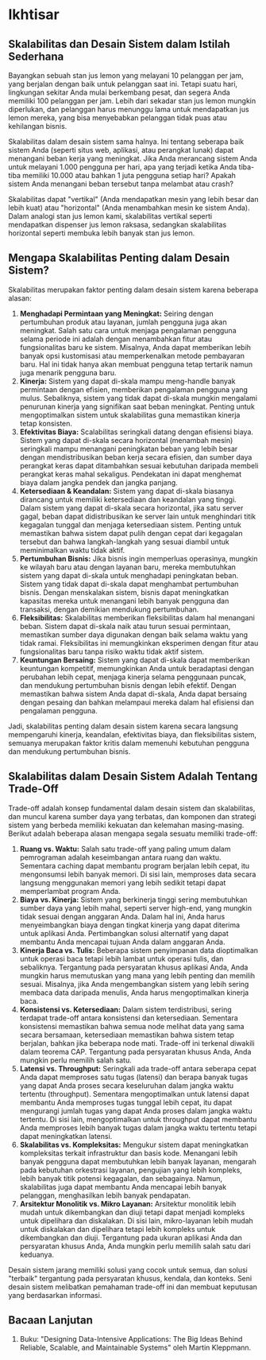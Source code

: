 # Ikhtisar

## Skalabilitas dan Desain Sistem dalam Istilah Sederhana

Bayangkan sebuah stan jus lemon yang melayani 10 pelanggan per jam, yang berjalan dengan baik untuk pelanggan saat ini. Tetapi suatu hari, lingkungan sekitar Anda mulai berkembang pesat, dan segera Anda memiliki 100 pelanggan per jam. Lebih dari sekadar stan jus lemon mungkin diperlukan, dan pelanggan harus menunggu lama untuk mendapatkan jus lemon mereka, yang bisa menyebabkan pelanggan tidak puas atau kehilangan bisnis.

Skalabilitas dalam desain sistem sama halnya. Ini tentang seberapa baik sistem Anda (seperti situs web, aplikasi, atau perangkat lunak) dapat menangani beban kerja yang meningkat. Jika Anda merancang sistem Anda untuk melayani 1.000 pengguna per hari, apa yang terjadi ketika Anda tiba-tiba memiliki 10.000 atau bahkan 1 juta pengguna setiap hari? Apakah sistem Anda menangani beban tersebut tanpa melambat atau crash?

Skalabilitas dapat "vertikal" (Anda mendapatkan mesin yang lebih besar dan lebih kuat) atau "horizontal" (Anda menambahkan mesin ke sistem Anda). Dalam analogi stan jus lemon kami, skalabilitas vertikal seperti mendapatkan dispenser jus lemon raksasa, sedangkan skalabilitas horizontal seperti membuka lebih banyak stan jus lemon.

## Mengapa Skalabilitas Penting dalam Desain Sistem?

Skalabilitas merupakan faktor penting dalam desain sistem karena beberapa alasan:

1. **Menghadapi Permintaan yang Meningkat:** Seiring dengan pertumbuhan produk atau layanan, jumlah pengguna juga akan meningkat. Salah satu cara untuk menjaga pengalaman pengguna selama periode ini adalah dengan menambahkan fitur atau fungsionalitas baru ke sistem. Misalnya, Anda dapat memberikan lebih banyak opsi kustomisasi atau memperkenalkan metode pembayaran baru. Hal ini tidak hanya akan membuat pengguna tetap tertarik namun juga menarik pengguna baru.
2. **Kinerja:** Sistem yang dapat di-skala mampu meng-handle banyak permintaan dengan efisien, memberikan pengalaman pengguna yang mulus. Sebaliknya, sistem yang tidak dapat di-skala mungkin mengalami penurunan kinerja yang signifikan saat beban meningkat. Penting untuk mengoptimalkan sistem untuk skalabilitas guna memastikan kinerja tetap konsisten.
3. **Efektivitas Biaya:** Scalabilitas seringkali datang dengan efisiensi biaya. Sistem yang dapat di-skala secara horizontal (menambah mesin) seringkali mampu menangani peningkatan beban yang lebih besar dengan mendistribusikan beban kerja secara efisien, dan sumber daya perangkat keras dapat ditambahkan sesuai kebutuhan daripada membeli perangkat keras mahal sekaligus. Pendekatan ini dapat menghemat biaya dalam jangka pendek dan jangka panjang.
4. **Ketersediaan & Keandalan:** Sistem yang dapat di-skala biasanya dirancang untuk memiliki ketersediaan dan keandalan yang tinggi. Dalam sistem yang dapat di-skala secara horizontal, jika satu server gagal, beban dapat didistribusikan ke server lain untuk menghindari titik kegagalan tunggal dan menjaga ketersediaan sistem. Penting untuk memastikan bahwa sistem dapat pulih dengan cepat dari kegagalan tersebut dan bahwa langkah-langkah yang sesuai diambil untuk meminimalkan waktu tidak aktif.
5. **Pertumbuhan Bisnis:** Jika bisnis ingin memperluas operasinya, mungkin ke wilayah baru atau dengan layanan baru, mereka membutuhkan sistem yang dapat di-skala untuk menghadapi peningkatan beban. Sistem yang tidak dapat di-skala dapat menghambat pertumbuhan bisnis. Dengan menskalakan sistem, bisnis dapat meningkatkan kapasitas mereka untuk menangani lebih banyak pengguna dan transaksi, dengan demikian mendukung pertumbuhan.
6. **Fleksibilitas:** Skalabilitas memberikan fleksibilitas dalam hal menangani beban. Sistem dapat di-skala naik atau turun sesuai permintaan, memastikan sumber daya digunakan dengan baik selama waktu yang tidak ramai. Fleksibilitas ini memungkinkan eksperimen dengan fitur atau fungsionalitas baru tanpa risiko waktu tidak aktif sistem.
7. **Keuntungan Bersaing:** Sistem yang dapat di-skala dapat memberikan keuntungan kompetitif, memungkinkan Anda untuk beradaptasi dengan perubahan lebih cepat, menjaga kinerja selama penggunaan puncak, dan mendukung pertumbuhan bisnis dengan lebih efektif. Dengan memastikan bahwa sistem Anda dapat di-skala, Anda dapat bersaing dengan pesaing dan bahkan melampaui mereka dalam hal efisiensi dan pengalaman pengguna.

Jadi, skalabilitas penting dalam desain sistem karena secara langsung mempengaruhi kinerja, keandalan, efektivitas biaya, dan fleksibilitas sistem, semuanya merupakan faktor kritis dalam memenuhi kebutuhan pengguna dan mendukung pertumbuhan bisnis.

## Skalabilitas dalam Desain Sistem Adalah Tentang Trade-Off

Trade-off adalah konsep fundamental dalam desain sistem dan skalabilitas, dan muncul karena sumber daya yang terbatas, dan komponen dan strategi sistem yang berbeda memiliki kekuatan dan kelemahan masing-masing. Berikut adalah beberapa alasan mengapa segala sesuatu memiliki trade-off:

1. **Ruang vs. Waktu:** Salah satu trade-off yang paling umum dalam pemrograman adalah keseimbangan antara ruang dan waktu. Sementara caching dapat membantu program berjalan lebih cepat, itu mengonsumsi lebih banyak memori. Di sisi lain, memproses data secara langsung menggunakan memori yang lebih sedikit tetapi dapat memperlambat program Anda.
2. **Biaya vs. Kinerja:** Sistem yang berkinerja tinggi sering membutuhkan sumber daya yang lebih mahal, seperti server high-end, yang mungkin tidak sesuai dengan anggaran Anda. Dalam hal ini, Anda harus menyeimbangkan biaya dengan tingkat kinerja yang dapat diterima untuk aplikasi Anda. Pertimbangkan solusi alternatif yang dapat membantu Anda mencapai tujuan Anda dalam anggaran Anda.
3. **Kinerja Baca vs. Tulis:** Beberapa sistem penyimpanan data dioptimalkan untuk operasi baca tetapi lebih lambat untuk operasi tulis, dan sebaliknya. Tergantung pada persyaratan khusus aplikasi Anda, Anda mungkin harus memutuskan yang mana yang lebih penting dan memilih sesuai. Misalnya, jika Anda mengembangkan sistem yang lebih sering membaca data daripada menulis, Anda harus mengoptimalkan kinerja baca.
4. **Konsistensi vs. Ketersediaan:** Dalam sistem terdistribusi, sering terdapat trade-off antara konsistensi dan ketersediaan. Sementara konsistensi memastikan bahwa semua node melihat data yang sama secara bersamaan, ketersediaan memastikan bahwa sistem tetap berjalan, bahkan jika beberapa node mati. Trade-off ini terkenal diwakili dalam teorema CAP. Tergantung pada persyaratan khusus Anda, Anda mungkin perlu memilih salah satu.
5. **Latensi vs. Throughput:** Seringkali ada trade-off antara seberapa cepat Anda dapat memproses satu tugas (latensi) dan berapa banyak tugas yang dapat Anda proses secara keseluruhan dalam jangka waktu tertentu (throughput). Sementara mengoptimalkan untuk latensi dapat membantu Anda memproses tugas tunggal lebih cepat, itu dapat mengurangi jumlah tugas yang dapat Anda proses dalam jangka waktu tertentu. Di sisi lain, mengoptimalkan untuk throughput dapat membantu Anda memproses lebih banyak tugas dalam jangka waktu tertentu tetapi dapat meningkatkan latensi.
6. **Skalabilitas vs. Kompleksitas:** Mengukur sistem dapat meningkatkan kompleksitas terkait infrastruktur dan basis kode. Menangani lebih banyak pengguna dapat membutuhkan lebih banyak layanan, mengarah pada kebutuhan orkestrasi layanan, pengujian yang lebih kompleks, lebih banyak titik potensi kegagalan, dan sebagainya. Namun, skalabilitas juga dapat membantu Anda mencapai lebih banyak pelanggan, menghasilkan lebih banyak pendapatan.
7. **Arsitektur Monolitik vs. Mikro Layanan:** Arsitektur monolitik lebih mudah untuk dikembangkan dan diuji tetapi dapat menjadi kompleks untuk dipelihara dan diskalakan. Di sisi lain, mikro-layanan lebih mudah untuk diskalakan dan dipelihara tetapi lebih kompleks untuk dikembangkan dan diuji. Tergantung pada ukuran aplikasi Anda dan persyaratan khusus Anda, Anda mungkin perlu memilih salah satu dari keduanya.

Desain sistem jarang memiliki solusi yang cocok untuk semua, dan solusi "terbaik" tergantung pada persyaratan khusus, kendala, dan konteks. Seni desain sistem melibatkan pemahaman trade-off ini dan membuat keputusan yang berdasarkan informasi.

## Bacaan Lanjutan

1. Buku: "Designing Data-Intensive Applications: The Big Ideas Behind Reliable, Scalable, and Maintainable Systems" oleh Martin Kleppmann.
